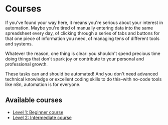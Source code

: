 # Courses

If you've found your way here, it means you're serious about your interest in automation. Maybe you're tired of manually entering data into the same spreadsheet every day, of clicking through a series of tabs and buttons for that one piece of information you need, of managing tens of different tools and systems.

Whatever the reason, one thing is clear: you shouldn't spend precious time doing things that don't spark joy or contribute to your personal and professional growth.

These tasks can and should be automated! And you don't need advanced technical knowledge or excellent coding skills to do this–with no-code tools like n8n, automation is for everyone.

## Available courses

- [Level 1: Beginner course](/courses/level-one/)
- [Level 2: Intermediate course](/courses/level-two/)
